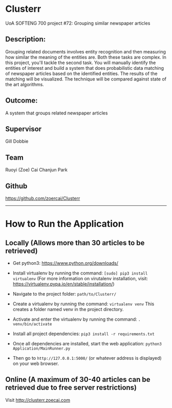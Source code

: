# Clusterr
UoA SOFTENG 700 project #72: Grouping similar newspaper articles

## Description:
Grouping related documents involves entity recognition and then measuring how similar the meaning of the entities are. Both these tasks are complex. In this project, you'll tackle the second task. You will manually identify the entities of interest and build a system that does probabilistic data matching of newspaper articles based on the identified entities. The results of the matching will be visualized. The technique will be compared against state of the art algorithms.

## Outcome:
A system that groups related newspaper articles

## Supervisor
Gill Dobbie

## Team
Ruoyi (Zoe) Cai
Chanjun Park

## Github
https://github.com/zoercai/Clusterr

---

# How to Run the Application

## Locally (Allows more than 30 articles to be retrieved)
* Get python3: https://www.python.org/downloads/

* Install virtualenv by running the command:
`[sudo] pip3 install virtualenv`
(For more information on virutalenv installation, visit: https://virtualenv.pypa.io/en/stable/installation/)

* Navigate to the project folder: `path/to/Clusterr/`

* Create a virtualenv by running the command:
`virtualenv venv`
This creates a folder named venv in the project directory.

* Activate and enter the virtualenv by running the command:
`. venv/bin/activate`

* Install all project dependencies:
`pip3 install -r requirements.txt`

* Once all dependencies are installed, start the web application:
`python3 Application/MainRunner.py`

* Then go to `http://127.0.0.1:5000/` (or whatever address is displayed) on your web browser.


## Online (A maximum of 30-40 articles can be retrieved due to free server restrictions)
Visit http://clusterr.zoecai.com
